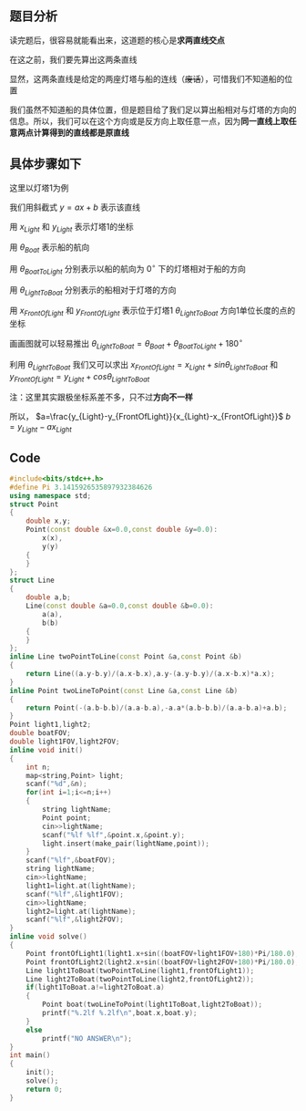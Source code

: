 ## 题目分析
读完题后，很容易就能看出来，这道题的核心是**求两直线交点**

在这之前，我们要先算出这两条直线

显然，这两条直线是给定的两座灯塔与船的连线（~~废话~~），可惜我们不知道船的位置

我们虽然不知道船的具体位置，但是题目给了我们足以算出船相对与灯塔的方向的信息。所以，我们可以在这个方向或是反方向上取任意一点，因为**同一直线上取任意两点计算得到的直线都是原直线**
## 具体步骤如下
这里以灯塔1为例

我们用斜截式 $y=ax+b$ 表示该直线

用 $x_{Light}$ 和 $y_{Light}$ 表示灯塔1的坐标

用 $\theta_{Boat}$ 表示船的航向

用 $\theta_{BoatToLight}$ 分别表示以船的航向为 $0^{\circ}$ 下的灯塔相对于船的方向

用 $\theta_{LightToBoat}$ 分别表示的船相对于灯塔的方向

用 $x_{FrontOfLight}$ 和 $y_{FrontOfLight}$ 表示位于灯塔1 $\theta_{LightToBoat}$ 方向1单位长度的点的坐标

画画图就可以轻易推出 $\theta_{LightToBoat}=\theta_{Boat}+\theta_{BoatToLight}+180^{\circ}$

利用 $\theta_{LightToBoat}$ 我们又可以求出 $x_{FrontOfLight}=x_{Light}+sin\theta_{LightToBoat}$ 和 $y_{FrontOfLight}=y_{Light}+cos\theta_{LightToBoat}$

注：这里其实跟极坐标系差不多，只不过**方向不一样**

所以， $a=\frac{y_{Light}-y_{FrontOfLight}}{x_{Light}-x_{FrontOfLight}}$ $b=y_{Light}-ax_{Light}$

## Code
```cpp
#include<bits/stdc++.h>
#define Pi 3.1415926535897932384626
using namespace std;
struct Point
{
	double x,y;
	Point(const double &x=0.0,const double &y=0.0):
		x(x),
		y(y)
	{
	}
};
struct Line
{
	double a,b;
	Line(const double &a=0.0,const double &b=0.0):
		a(a),
		b(b)
	{
	}
};
inline Line twoPointToLine(const Point &a,const Point &b)
{
	return Line((a.y-b.y)/(a.x-b.x),a.y-(a.y-b.y)/(a.x-b.x)*a.x);
}
inline Point twoLineToPoint(const Line &a,const Line &b)
{
	return Point(-(a.b-b.b)/(a.a-b.a),-a.a*(a.b-b.b)/(a.a-b.a)+a.b);
}
Point light1,light2;
double boatFOV;
double light1FOV,light2FOV;
inline void init()
{
	int n;
	map<string,Point> light;
	scanf("%d",&n);
	for(int i=1;i<=n;i++)
	{
		string lightName;
		Point point;
		cin>>lightName;
		scanf("%lf %lf",&point.x,&point.y);
		light.insert(make_pair(lightName,point));
	}
	scanf("%lf",&boatFOV);
	string lightName;
	cin>>lightName;
	light1=light.at(lightName);
	scanf("%lf",&light1FOV);
	cin>>lightName;
	light2=light.at(lightName);
	scanf("%lf",&light2FOV);
}
inline void solve()
{
	Point frontOfLight1(light1.x+sin((boatFOV+light1FOV+180)*Pi/180.0),light1.y+cos((boatFOV+light1FOV+180)*Pi/180.0));
	Point frontOfLight2(light2.x+sin((boatFOV+light2FOV+180)*Pi/180.0),light2.y+cos((boatFOV+light2FOV+180)*Pi/180.0));
	Line light1ToBoat(twoPointToLine(light1,frontOfLight1));
	Line light2ToBoat(twoPointToLine(light2,frontOfLight2));
	if(light1ToBoat.a!=light2ToBoat.a)
	{
		Point boat(twoLineToPoint(light1ToBoat,light2ToBoat));
		printf("%.2lf %.2lf\n",boat.x,boat.y);
	}
	else
		printf("NO ANSWER\n");
}
int main()
{
	init();
	solve();
	return 0;
}

```

